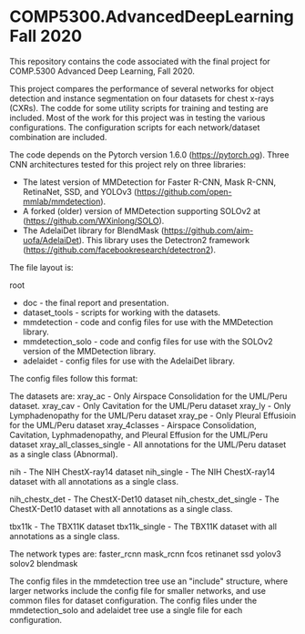 # COMP5300.AdvancedDeepLearning Fall 2020

This repository contains the code associated with the final project for COMP.5300 Advanced Deep Learning,
Fall 2020.

This project compares the performance of several networks for object detection 
and instance segmentation on four datasets for chest x-rays (CXRs). The codde
for some utility scripts for training and testing are included. Most of the work
for this project was in testing the various configurations. The configuration scripts
for each network/dataset combination are included. 

The code depends on the Pytorch version 1.6.0 (https://pytorch.og). Three CNN architectures tested
for this project rely on three libraries:
* The latest version of MMDetection for Faster R-CNN, Mask R-CNN, RetinaNet, SSD, and YOLOv3 (https://github.com/open-mmlab/mmdetection).
* A forked (older) version of MMDetection supporting SOLOv2 at (https://github.com/WXinlong/SOLO).
* The AdelaiDet library for BlendMask (https://github.com/aim-uofa/AdelaiDet). This library uses the 
Detectron2 framework (https://github.com/facebookresearch/detectron2).

The file layout is:

root
    
* doc - the final report and presentation.
* dataset_tools - scripts for working with the datasets.
* mmdetection - code and config files for use with the MMDetection library.
* mmdetection_solo - code and config files for use with the SOLOv2 version of the
MMDetection library.
* adelaidet - config files for use with the AdelaiDet library.

The config files follow this format:

<network type>_<network size>_<data set>

The datasets are:
xray_ac - Only Airspace Consolidation for the UML/Peru dataset.
xray_cav - Only Cavitation for the UML/Peru dataset
xray_ly - Only Lymphadenopathy for the UML/Peru dataset
xray_pe - Only Pleural Effusioin for the UML/Peru dataset
xray_4classes - Airspace Consolidation, Cavitation, Lyphmadenopathy, and Pleural Effusion
for the UML/Peru dataset
xray_all_classes_single - All annotations for the UML/Peru dataset as a single class (Abnormal).

nih - The NIH ChestX-ray14 dataset
nih_single - The NIH ChestX-ray14 dataset with all annotations as a single class.

nih_chestx_det - The ChestX-Det10 dataset
nih_chestx_det_single - The ChestX-Det10 dataset with all annotations as a single class.

tbx11k - The TBX11K dataset
tbx11k_single -  The TBX11K dataset with all annotations as a single class.

The network types are:
faster_rcnn
mask_rcnn
fcos
retinanet
ssd
yolov3
solov2
blendmask

The config files in the mmdetection tree use an "include" structure, where larger
networks include the config file for smaller networks, and use common files for
dataset configuration. The config files under the mmdetection_solo and adelaidet 
tree use a single file for each configuration.


    